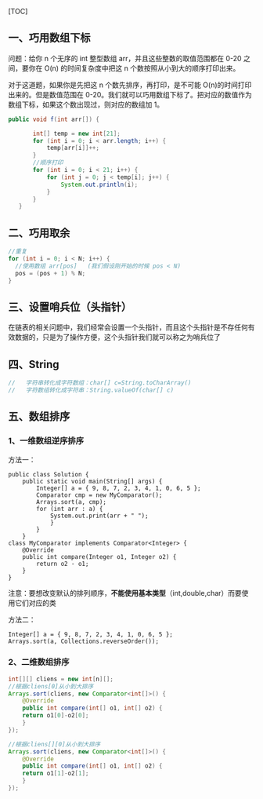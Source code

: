 [TOC]

## 一、巧用数组下标

问题：给你 n 个无序的 int 整型数组 arr，并且这些整数的取值范围都在 0-20 之间，要你在 O(n) 的时间复杂度中把这 n 个数按照从小到大的顺序打印出来。

对于这道题，如果你是先把这 n 个数先排序，再打印，是不可能 O(n)的时间打印出来的。但是数值范围在 0-20。我们就可以巧用数组下标了。把对应的数值作为数组下标，如果这个数出现过，则对应的数组加 1。

```java
public void f(int arr[]) {

       int[] temp = new int[21];
       for (int i = 0; i < arr.length; i++) {
           temp[arr[i]]++;
       }
       //顺序打印
       for (int i = 0; i < 21; i++) {
           for (int j = 0; j < temp[i]; j++) {
               System.out.println(i);
           }
       }
   }
```



## 二、巧用取余

```java
//重复
for (int i = 0; i < N; i++) {
  //使用数组 arr[pos]   (我们假设刚开始的时候 pos < N)
  pos = (pos + 1) % N;
}
```



## 三、设置哨兵位（头指针）

在链表的相关问题中，我们经常会设置一个头指针，而且这个头指针是不存任何有效数据的，只是为了操作方便，这个头指针我们就可以称之为哨兵位了



## 四、String

```Java
//   字符串转化成字符数组：char[] c=String.toCharArray()
//   字符数组转化成字符串：String.valueOf(char[] c)  
```



## 五、数组排序

### 1、一维数组逆序排序

方法一：

```
public class Solution {
    public static void main(String[] args) {
        Integer[] a = { 9, 8, 7, 2, 3, 4, 1, 0, 6, 5 };
        Comparator cmp = new MyComparator();
        Arrays.sort(a, cmp);
        for (int arr : a) {
            System.out.print(arr + " ");
            }
        }
    }
class MyComparator implements Comparator<Integer> {
    @Override
    public int compare(Integer o1, Integer o2) {
        return o2 - o1;
    }
}
```

注意：要想改变默认的排列顺序，**不能使用基本类型**（int,double,char）而要使用它们对应的类



方法二：

```
Integer[] a = { 9, 8, 7, 2, 3, 4, 1, 0, 6, 5 };
Arrays.sort(a, Collections.reverseOrder());
```



### 2、二维数组排序

```java
int[][] cliens = new int[n][];
//根据cliens[0]从小到大排序
Arrays.sort(cliens, new Comparator<int[]>() {
    @Override
    public int compare(int[] o1, int[] o2) {
    return o1[0]-o2[0];
    }
});

//根据cliens[][0]从小到大排序
Arrays.sort(cliens, new Comparator<int[]>() {
    @Override
    public int compare(int[] o1, int[] o2) {
    return o1[1]-o2[1];
    }
});
```

